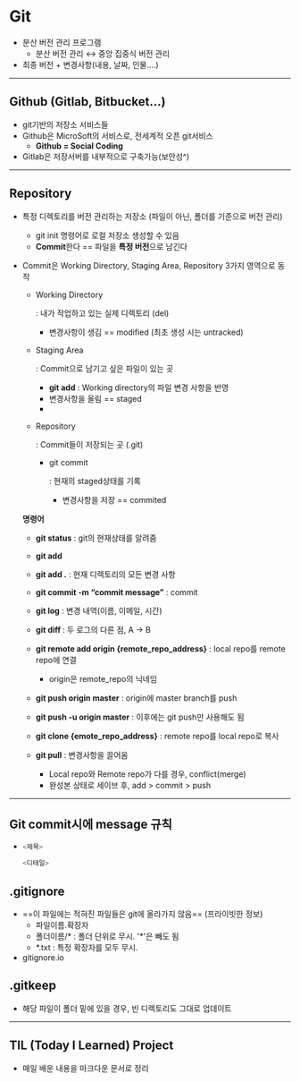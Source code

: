 # Git

- 분산 버전 관리 프로그램
  - 분산 버전 관리 ↔ 중앙 집중식 버전 관리
- 최종 버전 + 변경사항(내용, 날짜, 인물….)
---
## Github (Gitlab, Bitbucket…)

- git기반의 저장소 서비스들
- Github은 MicroSoft의 서비스로, 전세계적 오픈 git서비스
  - **Github = Social Coding**
- Gitlab은 저장서버를 내부적으로 구축가능(보안성^)
---
## Repository

- 특정 디렉토리를 버전 관리하는 저장소 (파일이 아닌, 폴더를 기준으로 버전 관리)

  - git init 명령어로 로컬 저장소 생성할 수 있음
  - **Commit**한다 == 파일을 **특정 버전**으로 남긴다

- Commit은 Working Directory, Staging Area, Repository 3가지 영역으로 동작

  - Working Directory

     : 내가 작업하고 있는 실제 디렉토리 (del)

    - 변경사항이 생김 == modified (최초 생성 시는 untracked)

  - Staging Area

     : Commit으로 남기고 싶은 파일이 있는 곳

    - **git add** : Working directory의 파일 변경 사항을 반영
    - 변경사항을 올림 == staged
    - 

  - Repository

     : Commit들이 저장되는 곳 (.git)

    - git commit

       : 현재의 staged상태를 기록

      - 변경사항을 저장 == commited

  **명령어**

  - **git status** : git의 현재상태를 알려줌
  - **git add <file>**
  - **git add .** : 현재 디렉토리의 모든 변경 사항
  - **git commit -m “commit message”** : commit
  - **git log** : 변경 내역(이름, 이메일, 시간)
  - **git diff <log A ID> <log B ID>** : 두 로그의 다른 점, A → B

  - **git remote add origin {remote_repo_address}** : local repo를 remote repo에 연결

    - origin은 remote_repo의 닉네임

  - **git push origin master** : origin에 master branch를 push

  - **git push -u origin master** : 이후에는 git push만 사용해도 됨

  - **git clone {emote_repo_address}** : remote repo를 local repo로 복사
    
  - **git pull**  : 변경사항을 끌어옴
    - Local repo와 Remote repo가 다를 경우, conflict(merge)
    - 완성본 상태로 세이브 후, add > commit > push

---
##  Git commit시에 message 규칙
  * 
    ```python
    <제목>

    <디테일>
    ```
## .gitignore
  * ==이 파일에는 적혀진 파일들은 git에 올라가지 않음== (프라이빗한 정보)
    * 파일이름.확장자
    * 폴더이름/* : 폴더 단위로 무시. '*'은 빼도 됨
    * *.txt : 특정 확장자를 모두 무시.
  * gitignore.io

## .gitkeep
  * 해당 파일이 폴더 밑에 있을 경우, 빈 디렉토리도 그대로 업데이트
---

## TIL (Today I Learned) Project

- 매일 배운 내용을 마크다운 문서로 정리

